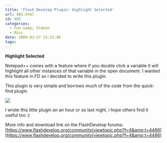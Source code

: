 ```yaml
---
title: 'Flash Develop Plugin: Highlight Selected'
url: 403.html
id: 403
categories:
  - Fun &amp; Videos
  - Misc
date: 2009-03-27 13:15:08
tags:
---
```


**Highlight Selected**

Notepad++ comes with a feature where if you double click a variable it will highlight all other instances of that variable in the open document. I wanted this feature in FD so i decided to write this plugin.
<!-- more -->
This plugin is very simple and borrows much of the code from the quick-find plugin.

![](https://mikecann.co.uk/Images/Others/highlightselectionscreen01.png)

I wrote this little plugin an an hour or so last night, i hope others find it useful too :)

More info and download link on the FlashDevelop forums: [https://www.flashdevelop.org/community/viewtopic.php?f=4&amp;t=4486](https://www.flashdevelop.org/community/viewtopic.php?f=4&amp;t=4486)